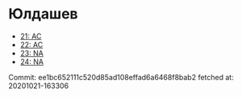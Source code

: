 # Юлдашев
- [21: AC](21.md)
- [22: AC](22.md)
- [23: NA](23.md)
- [24: NA](24.md)

Commit: ee1bc652111c520d85ad108effad6a6468f8bab2
 fetched at: 20201021-163306
